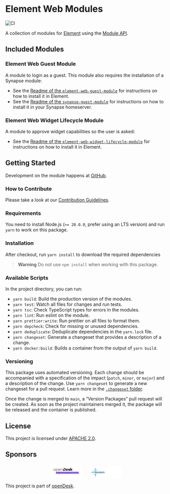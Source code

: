 # Element Web Modules

![CI](https://github.com/nordeck/element-web-modules/workflows/CI/badge.svg)

A collection of modules for [Element](https://github.com/vector-im/element-web/) using the [Module API](https://www.npmjs.com/package/@matrix-org/react-sdk-module-api).

## Included Modules

### Element Web Guest Module

A module to login as a guest.
This module also requires the installation of a Synapse module:

- See the [Readme of the `element-web-guest-module`](./packages/element-web-guest-module/README.md) for instructions on how to install it in Element.
- See the [Readme of the `synapse-guest-module`](./packages/synapse-guest-module/README.md) for instructions on how to install it in your Synapse homeserver.

### Element Web Widget Lifecycle Module

A module to approve widget capabilities so the user is asked:

- See the [Readme of the `element-web-widget-lifecycle-module`](./packages/element-web-widget-lifecycle-module/README.md) for instructions on how to install it in Element.

## Getting Started

Development on the module happens at [GitHub](https://github.com/nordeck/element-web-modules).

### How to Contribute

Please take a look at our [Contribution Guidelines](https://github.com/nordeck/.github/blob/main/docs/CONTRIBUTING.md).

### Requirements

You need to install Node.js (`>= 20.0.0`, prefer using an LTS version) and run
`yarn` to work on this package.

### Installation

After checkout, run `yarn install` to download the required dependencies

> **Warning** Do not use `npm install` when working with this package.

### Available Scripts

In the project directory, you can run:

- `yarn build`: Build the production version of the modules.
- `yarn test`: Watch all files for changes and run tests.
- `yarn tsc`: Check TypeScript types for errors in the modules.
- `yarn lint`: Run eslint on the module.
- `yarn prettier:write`: Run prettier on all files to format them.
- `yarn depcheck`: Check for missing or unused dependencies.
- `yarn deduplicate`: Deduplicate dependencies in the `yarn.lock` file.
- `yarn changeset`: Generate a changeset that provides a description of a
  change.
- `yarn docker:build`: Builds a container from the output of `yarn build`.

### Versioning

This package uses automated versioning.
Each change should be accompanied with a specification of the impact (`patch`, `minor`, or `major`) and a description of the change.
Use `yarn changeset` to generate a new changeset for a pull request.
Learn more in the [`.changeset` folder](./.changeset).

Once the change is merged to `main`, a “Version Packages” pull request will be created.
As soon as the project maintainers merged it, the package will be released and the container is published.

## License

This project is licensed under [APACHE 2.0](./LICENSE).

## Sponsors

<p align="center">
   <a href="https://www.cio.bund.de/Webs/CIO/DE/digitale-loesungen/digitale-souveraenitaet/souveraener-arbeitsplatz/souverarner-arbeitsplatz-node.html"><img src="./docs/logos/OpenDesk_Logo_Claim_farbig.svg" alt="openDesk" width="20%"></a>
   &nbsp;&nbsp;&nbsp;&nbsp;
   <a href="https://www.nordeck.net/"><img src="./docs/logos/nordecklogo.png" alt="Nordeck" width="20%"></a>
</p>

This project is part of [openDesk](https://www.cio.bund.de/Webs/CIO/DE/digitale-loesungen/digitale-souveraenitaet/souveraener-arbeitsplatz/souverarner-arbeitsplatz-node.html).
